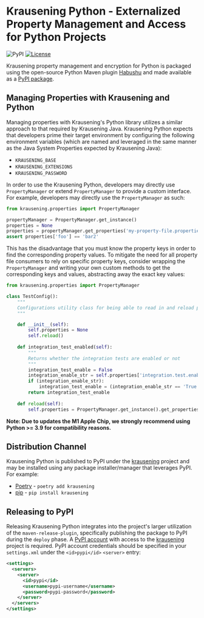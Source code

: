 # Krausening Python - Externalized Property Management and Access for Python Projects #
![PyPI](https://img.shields.io/pypi/v/krausening)
[![License](https://img.shields.io/github/license/mashape/apistatus.svg)](https://opensource.org/licenses/mit)

 Krausening property management and encryption for Python is packaged using the open-source Python Maven plugin [Habushu](https://bitbucket.org/cpointe/habushu) and made available as a [PyPI package](https://pypi.org/project/krausening/).  

## Managing Properties with Krausening and Python

Managing properties with Krausening's Python library utilizes a similar approach to that required by Krausening Java. Krausening Python expects that developers prime their target environment by configuring the following environment variables (which are named and leveraged in the same manner as the Java System Properties expected by Krausening Java):

* `KRAUSENING_BASE`
* `KRAUSENING_EXTENSIONS`
* `KRAUSENING_PASSWORD`

In order to use the Krausening Python, developers may directly use `PropertyManager` or extend `PropertyManager` to provide a custom interface.  For example, developers may directly use the `PropertyManager` as such:

```python
from krausening.properties import PropertyManager

propertyManager = PropertyManager.get_instance()
properties = None
properties = propertyManager.get_properties('my-property-file.properties')
assert properties['foo'] == 'bar2'
```

This has the disadvantage that you must know the property keys in order to find the corresponding property values. To mitigate the need for all property file consumers to rely on specific property keys, consider wrapping the `PropertyManager` and writing your own custom methods to get the corresponding keys and values, abstracting away the exact key values:

```python
from krausening.properties import PropertyManager

class TestConfig():
    """
    Configurations utility class for being able to read in and reload properties
    """

    def __init__(self):
        self.properties = None
        self.reload()
 
    def integration_test_enabled(self):
        """
        Returns whether the integration tests are enabled or not
        """
        integration_test_enable = False
        integration_enable_str = self.properties['integration.test.enabled']
        if (integration_enable_str):
            integration_test_enable = (integration_enable_str == 'True')
        return integration_test_enable
    
    def reload(self):
        self.properties = PropertyManager.get_instance().get_properties('test.properties')
```

**Note: Due to updates the M1 Apple Chip, we strongly recommend using Python >= 3.9 for compatibility reasons.**

## Distribution Channel

Krausening Python is published to PyPI under the [krausening](https://pypi.org/project/krausening/) project and may be installed using any package installer/manager that leverages PyPI.  For example:

  * [Poetry](https://python-poetry.org/) - `poetry add krausening`
  * [pip](https://pip.pypa.io/) - `pip install krausening`

## Releasing to PyPI

Releasing Krausening Python integrates into the project's larger utilization of the `maven-release-plugin`, specifically publishing the package to PyPI during the `deploy` phase.  A [PyPI account](https://pypi.org/account/register/) with access to the [krausening](https://pypi.org/project/krausening/) project is required. PyPI account credentials should be specified in your `settings.xml` under the `<id>pypi</id>` `<server>` entry:

```xml
<settings>
  <servers>
    <server>
      <id>pypi</id>
      <username>pypi-username</username>
      <password>pypi-password</password>
    </server>
  </servers>
</settings>
```
